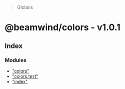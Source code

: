 > Globals

# @beamwind/colors - v1.0.1

## Index

### Modules

* ["colors"](modules/_colors_.md)
* ["colors.test"](modules/_colors_test_.md)
* ["index"](modules/_index_.md)
